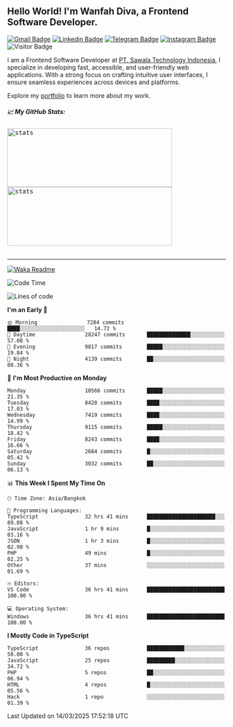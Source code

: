 ## Hello World! I'm Wanfah Diva, a Frontend Software Developer.

[![Gmail Badge](https://img.shields.io/badge/-Gmail-white?style=plastic&logo=Gmail&link=mailto:aditputrafirmansyah@gmail.com)](mailto:wanfahdivaa@gmail.com)
[![Linkedin Badge](https://img.shields.io/badge/-LinkedIn-blue?style=plastic&logo=Linkedin&link=https://www.linkedin.com/in/aditputrafirmansyah/)](https://www.linkedin.com/in/wanfahdiva/)
[![Telegram Badge](https://img.shields.io/badge/-Telegram-blue?style=plastic&logo=telegram&link=https://t.me/Adithya_13)](https://t.me/wanfahdiva)
[![Instagram Badge](https://img.shields.io/badge/-Instagram-white?style=plastic&logo=instagram&link=https://www.instagram.com/adithya_firmansyahputra/)](https://www.instagram.com/wnfhdva/)
![Visitor Badge](https://visitor-badge.laobi.icu/badge?page_id=wanfahdiva.wanfahdiva)

<p>
I am a Frontend Software Developer at <a href="https://sawala/tech" target="_blank">PT. Sawala Technology Indonesia</a>, I specialize in developing fast, accessible, and user-friendly web applications. With a strong focus on crafting intuitive user interfaces, I ensure seamless experiences across devices and platforms.

Explore my <a href="http://wanfahdiva-com.vercel.app/" target="_blank">portfolio</a> to learn more about my work.
</p>

<h5 align="left">
  
📈 **My GitHub Stats:**

</h5>

<div align="left">
<kbd>
  <img height="135em" width="380em" alt="stats" src="https://github-readme-stats-salesp07.vercel.app/api?username=wanfahdiva&count_private=true&show_icons=true&theme=react&rank_icon=github&border_radius=10&hide_title=true"></kbd>
</kbd>
<kbd>
    <img height="135em" width="380em" alt="stats" src="https://github-readme-activity-graph.vercel.app/graph?username=wanfahdiva&theme=react&hide_title=true"></kbd>
</div>

<br />

---

[![Waka Readme](https://github.com/wanfahdiva/wanfahdiva/actions/workflows/waka.yml/badge.svg)](https://github.com/wanfahdiva/wanfahdiva/actions/workflows/waka.yml)

<!--START_SECTION:waka-->
![Code Time](http://img.shields.io/badge/Code%20Time-1%2C812%20hrs%2048%20mins-blue)

![Lines of code](https://img.shields.io/badge/From%20Hello%20World%20I%27ve%20Written-22.9%20million%20lines%20of%20code-blue)

**I'm an Early 🐤** 

```text
🌞 Morning                7284 commits        ████░░░░░░░░░░░░░░░░░░░░░   14.72 % 
🌆 Daytime                28247 commits       ██████████████░░░░░░░░░░░   57.08 % 
🌃 Evening                9817 commits        █████░░░░░░░░░░░░░░░░░░░░   19.84 % 
🌙 Night                  4139 commits        ██░░░░░░░░░░░░░░░░░░░░░░░   08.36 % 
```
📅 **I'm Most Productive on Monday** 

```text
Monday                   10566 commits       █████░░░░░░░░░░░░░░░░░░░░   21.35 % 
Tuesday                  8428 commits        ████░░░░░░░░░░░░░░░░░░░░░   17.03 % 
Wednesday                7419 commits        ████░░░░░░░░░░░░░░░░░░░░░   14.99 % 
Thursday                 9115 commits        █████░░░░░░░░░░░░░░░░░░░░   18.42 % 
Friday                   8243 commits        ████░░░░░░░░░░░░░░░░░░░░░   16.66 % 
Saturday                 2684 commits        █░░░░░░░░░░░░░░░░░░░░░░░░   05.42 % 
Sunday                   3032 commits        ██░░░░░░░░░░░░░░░░░░░░░░░   06.13 % 
```


📊 **This Week I Spent My Time On** 

```text
🕑︎ Time Zone: Asia/Bangkok

💬 Programming Languages: 
TypeScript               32 hrs 41 mins      ██████████████████████░░░   89.08 % 
JavaScript               1 hr 9 mins         █░░░░░░░░░░░░░░░░░░░░░░░░   03.16 % 
JSON                     1 hr 3 mins         █░░░░░░░░░░░░░░░░░░░░░░░░   02.90 % 
PHP                      49 mins             █░░░░░░░░░░░░░░░░░░░░░░░░   02.25 % 
Other                    37 mins             ░░░░░░░░░░░░░░░░░░░░░░░░░   01.69 % 

🔥 Editors: 
VS Code                  36 hrs 41 mins      █████████████████████████   100.00 % 

💻 Operating System: 
Windows                  36 hrs 41 mins      █████████████████████████   100.00 % 
```

**I Mostly Code in TypeScript** 

```text
TypeScript               36 repos            ████████████░░░░░░░░░░░░░   50.00 % 
JavaScript               25 repos            █████████░░░░░░░░░░░░░░░░   34.72 % 
PHP                      5 repos             ██░░░░░░░░░░░░░░░░░░░░░░░   06.94 % 
HTML                     4 repos             █░░░░░░░░░░░░░░░░░░░░░░░░   05.56 % 
Hack                     1 repo              ░░░░░░░░░░░░░░░░░░░░░░░░░   01.39 % 
```




 Last Updated on 14/03/2025 17:52:18 UTC
<!--END_SECTION:waka-->
